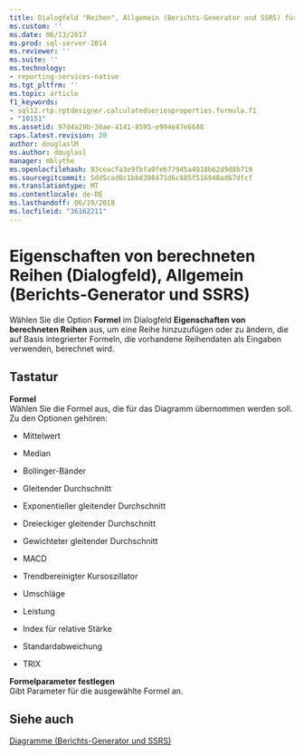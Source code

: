 ```yaml
---
title: Dialogfeld "Reihen", Allgemein (Berichts-Generator und SSRS) für berechnete | Microsoft Docs
ms.custom: ''
ms.date: 06/13/2017
ms.prod: sql-server-2014
ms.reviewer: ''
ms.suite: ''
ms.technology:
- reporting-services-native
ms.tgt_pltfrm: ''
ms.topic: article
f1_keywords:
- sql12.rtp.rptdesigner.calculatedseriesproperties.formula.f1
- "10151"
ms.assetid: 97d4a29b-30ae-4141-8595-e994e47e6648
caps.latest.revision: 20
author: douglaslM
ms.author: douglasl
manager: mblythe
ms.openlocfilehash: 93ceacfa3e9fbfa9feb77945a4918b62d9d8b719
ms.sourcegitcommit: 5dd5cad0c1bbd308471d6c885f516948ad67dfcf
ms.translationtype: MT
ms.contentlocale: de-DE
ms.lasthandoff: 06/19/2018
ms.locfileid: "36162211"
---
```

# <a name="calculated-series-properties-dialog-box-general-report-builder-and-ssrs"></a>Eigenschaften von berechneten Reihen (Dialogfeld), Allgemein (Berichts-Generator und SSRS)
  Wählen Sie die Option **Formel** im Dialogfeld **Eigenschaften von berechneten Reihen** aus, um eine Reihe hinzuzufügen oder zu ändern, die auf Basis integrierter Formeln, die vorhandene Reihendaten als Eingaben verwenden, berechnet wird.  
  
## <a name="options"></a>Tastatur  
 **Formel**  
 Wählen Sie die Formel aus, die für das Diagramm übernommen werden soll. Zu den Optionen gehören:  
  
-   Mittelwert  
  
-   Median  
  
-   Bollinger-Bänder  
  
-   Gleitender Durchschnitt  
  
-   Exponentieller gleitender Durchschnitt  
  
-   Dreieckiger gleitender Durchschnitt  
  
-   Gewichteter gleitender Durchschnitt  
  
-   MACD  
  
-   Trendbereinigter Kursoszillator  
  
-   Umschläge  
  
-   Leistung  
  
-   Index für relative Stärke  
  
-   Standardabweichung  
  
-   TRIX  
  
 **Formelparameter festlegen**  
 Gibt Parameter für die ausgewählte Formel an.  
  
## <a name="see-also"></a>Siehe auch  
 [Diagramme &#40;Berichts-Generator und SSRS&#41;](report-design/charts-report-builder-and-ssrs.md)  
  
  
